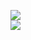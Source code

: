 [![](https://img.shields.io/badge/Made%20With-Github%20Spray-lightgrey.svg?style=for-the-badge&logo=github)](https://github.com/Annihil/github-spray#24946)  
[![](https://i.imgur.com/2DrTn0Z.gif)](https://github.com/Annihil/github-spray)